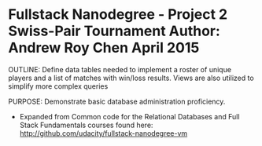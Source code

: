 Fullstack Nanodegree - Project 2
Swiss-Pair Tournament
Author: Andrew Roy Chen
April 2015
=============

OUTLINE:
Define data tables needed to implement a roster of unique players and a list 
of matches with win/loss results.
Views are also utilized to simplify more complex queries


PURPOSE:
Demonstrate basic database administration proficiency.


* Expanded from Common code for the Relational Databases and Full Stack Fundamentals courses
found here: http://github.com/udacity/fullstack-nanodegree-vm
